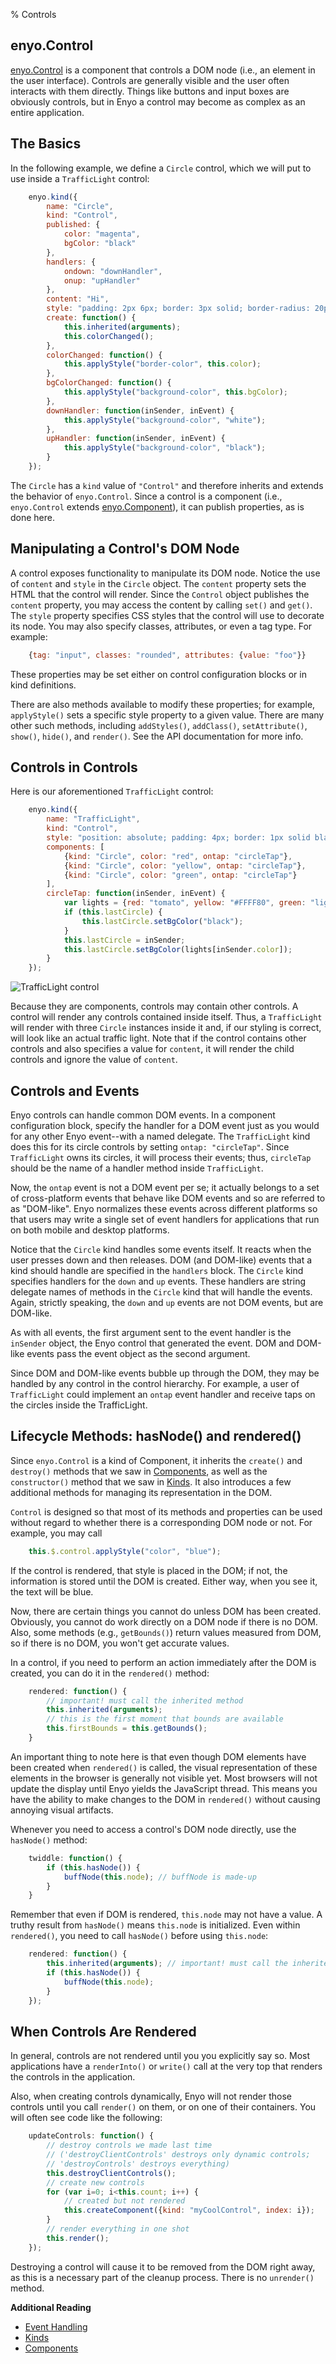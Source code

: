 % Controls

## enyo.Control

[enyo.Control](../../index.html#/kind/enyo.Control) is a component that controls
a DOM node (i.e., an element in the user interface).  Controls are generally
visible and the user often interacts with them directly.  Things like buttons
and input boxes are obviously controls, but in Enyo a control may become as
complex as an entire application.

## The Basics

In the following example, we define a `Circle` control, which we will put to use
inside a `TrafficLight` control:

```javascript
    enyo.kind({
        name: "Circle",
        kind: "Control",
        published: {
            color: "magenta",
            bgColor: "black"
        },
        handlers: {
            ondown: "downHandler",
            onup: "upHandler"
        },
        content: "Hi",
        style: "padding: 2px 6px; border: 3px solid; border-radius: 20px; cursor: pointer;",
        create: function() {
            this.inherited(arguments);
            this.colorChanged();
        },
        colorChanged: function() {
            this.applyStyle("border-color", this.color);
        },
        bgColorChanged: function() {
            this.applyStyle("background-color", this.bgColor);
        },
        downHandler: function(inSender, inEvent) {
            this.applyStyle("background-color", "white");
        },
        upHandler: function(inSender, inEvent) {
            this.applyStyle("background-color", "black");
        }
    });
```

The `Circle` has a `kind` value of `"Control"` and therefore inherits and
extends the behavior of `enyo.Control`.  Since a control is a component (i.e.,
`enyo.Control` extends [enyo.Component](../../index.html#/kind/enyo.Component)), it can
publish properties, as is done here.

## Manipulating a Control's DOM Node

A control exposes functionality to manipulate its DOM node.  Notice the use of
`content` and `style` in the `Circle` object.  The `content` property sets the
HTML that the control will render.  Since the `Control` object publishes the
`content` property, you may access the content by calling `set()` and `get()`.
The `style` property specifies CSS styles that the control will use to decorate
its node.  You may also specify classes, attributes, or even a tag type.  For
example:

```javascript
    {tag: "input", classes: "rounded", attributes: {value: "foo"}}
```

These properties may be set either on control configuration blocks or in kind
definitions.

There are also methods available to modify these properties; for example,
`applyStyle()` sets a specific style property to a given value.  There are many
other such methods, including `addStyles()`, `addClass()`, `setAttribute()`,
`show()`, `hide()`, and `render()`.  See the API documentation for more info.

## Controls in Controls

Here is our aforementioned `TrafficLight` control:

```javascript
    enyo.kind({
        name: "TrafficLight",
        kind: "Control",
        style: "position: absolute; padding: 4px; border: 1px solid black; background-color: silver;",
        components: [
            {kind: "Circle", color: "red", ontap: "circleTap"},
            {kind: "Circle", color: "yellow", ontap: "circleTap"},
            {kind: "Circle", color: "green", ontap: "circleTap"}
        ],
        circleTap: function(inSender, inEvent) {
            var lights = {red: "tomato", yellow: "#FFFF80", green: "lightgreen"};
            if (this.lastCircle) {
                this.lastCircle.setBgColor("black");
            }
            this.lastCircle = inSender;
            this.lastCircle.setBgColor(lights[inSender.color]);
        }
    });
```

![_TrafficLight control_](../assets/traffic-light.png)

Because they are components, controls may contain other controls.  A control
will render any controls contained inside itself.  Thus, a `TrafficLight` will
render with three `Circle` instances inside it and, if our styling is correct,
will look like an actual traffic light.  Note that if the control contains other
controls and also specifies a value for `content`, it will render the child
controls and ignore the value of `content`.

## Controls and Events

Enyo controls can handle common DOM events.  In a component configuration block,
specify the handler for a DOM event just as you would for any other Enyo
event--with a named delegate.  The `TrafficLight` kind does this for its circle
controls by setting `ontap: "circleTap"`.  Since `TrafficLight` owns its
circles, it will process their events; thus, `circleTap` should be the name of a
handler method inside `TrafficLight`.

Now, the `ontap` event is not a DOM event per se; it actually belongs to a set
of cross-platform events that behave like DOM events and so are referred to as
"DOM-like".  Enyo normalizes these events across different platforms so that
users may write a single set of event handlers for applications that run on both
mobile and desktop platforms.

Notice that the `Circle` kind handles some events itself.  It reacts when the
user presses down and then releases.  DOM (and DOM-like) events that a kind
should handle are specified in the `handlers` block.  The `Circle` kind
specifies handlers for the `down` and `up` events.  These handlers are string
delegate names of methods in the `Circle` kind that will handle the events.
Again, strictly speaking, the `down` and `up` events are not DOM events, but are
DOM-like.

As with all events, the first argument sent to the event handler is the
`inSender` object, the Enyo control that generated the event.  DOM and DOM-like
events pass the event object as the second argument.

Since DOM and DOM-like events bubble up through the DOM, they may be handled by
any control in the control hierarchy.  For example, a user of `TrafficLight`
could implement an `ontap` event handler and receive taps on the circles inside
the TrafficLight. 

## Lifecycle Methods: hasNode() and rendered()

Since `enyo.Control` is a kind of Component, it inherits the `create()` and
`destroy()` methods that we saw in [Components](components.html), as well as the
`constructor()` method that we saw in [Kinds](kinds.html).  It also introduces a
few additional methods for managing its representation in the DOM. 

`Control` is designed so that most of its methods and properties can be used
without regard to whether there is a corresponding DOM node or not.  For
example, you may call

```javascript
    this.$.control.applyStyle("color", "blue");
```

If the control is rendered, that style is placed in the DOM; if not, the
information is stored until the DOM is created.  Either way, when you see it,
the text will be blue.

Now, there are certain things you cannot do unless DOM has been created.
Obviously, you cannot do work directly on a DOM node if there is no DOM.  Also,
some methods (e.g., `getBounds()`) return values measured from DOM, so if there
is no DOM, you won't get accurate values.

In a control, if you need to perform an action immediately after the DOM is
created, you can do it in the `rendered()` method:

```javascript
    rendered: function() {
        // important! must call the inherited method
        this.inherited(arguments);
        // this is the first moment that bounds are available
        this.firstBounds = this.getBounds();
    }
```

An important thing to note here is that even though DOM elements have been
created when `rendered()` is called, the visual representation of these elements
in the browser is generally not visible yet.  Most browsers will not update the
display until Enyo yields the JavaScript thread.  This means you have the
ability to make changes to the DOM in `rendered()` without causing annoying
visual artifacts.

Whenever you need to access a control's DOM node directly, use the `hasNode()`
method:

```javascript
    twiddle: function() {
        if (this.hasNode()) {
            buffNode(this.node); // buffNode is made-up
        }
    }
```

Remember that even if DOM is rendered, `this.node` may not have a value.  A
truthy result from `hasNode()` means `this.node` is initialized.  Even within
`rendered()`, you need to call `hasNode()` before using `this.node`:

```javascript
    rendered: function() {
        this.inherited(arguments); // important! must call the inherited method
        if (this.hasNode()) {
            buffNode(this.node);
        }
    });
```

## When Controls Are Rendered

In general, controls are not rendered until you you explicitly say so.  Most
applications have a `renderInto()` or `write()` call at the very top that
renders the controls in the application.

Also, when creating controls dynamically, Enyo will not render those controls
until you call `render()` on them, or on one of their containers.  You will
often see code like the following:

```javascript
    updateControls: function() {
        // destroy controls we made last time 
        // ('destroyClientControls' destroys only dynamic controls;
        // 'destroyControls' destroys everything)
        this.destroyClientControls(); 
        // create new controls
        for (var i=0; i<this.count; i++) {
            // created but not rendered
            this.createComponent({kind: "myCoolControl", index: i});
        }
        // render everything in one shot
        this.render();
    });
```

Destroying a control will cause it to be removed from the DOM right away, as
this is a necessary part of the cleanup process.  There is no `unrender()`
method.

**Additional Reading**

* [Event Handling](event-handling.html)
* [Kinds](kinds.html)
* [Components](components.html)